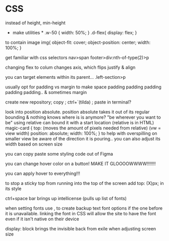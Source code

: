 # CSS

instead of height, min-height

* make utilities *
.w-50 {
    width: 50%;
}
.d-flex{
    display: flex;
}

to contain image
img{
    object-fit: cover;
    object-position: center;
    width: 100%;
}

get familiar with css selectors 
nav>span 
footer>div:nth-of-type(2)>p

changing flex to colum changes axis, which flips justify & align

you can target elements within its parent... .left-section>p

usually opt for padding vs margin to make space
padding padding padding padding padding.. & sometimes margin


create new repository; copy ; ctrl+`(tilda) ; paste in terminal?

<!-- Croc Till U Drop -->

look into position absolute. position absolute takes it out of its regular bounding & nothing knows where is is anymore? 
"be wherever you want to be"
using relative can bound it with a start location (relative is in HTML)
magic-card {
    top: (moves the amount of pixels needed from relative) (vw = view width)
    position: absolute;
    width: 100%;
}
to help with overspilling on smaller view be aware of the direction it is pouring.. you can also adjust its width based on screen size

you can copy paste some styling code out of Figma

you can change hover color on a button! MAKE IT GLOOOOWWWW!!!!!!!

you can apply hover to everything!!!

to stop a sticky top from running into the top of the screen add top: (X)px; in its style

ctrl+space bar brings up intellicense (pulls up list of fonts)

when setting fonts use , to create backup text font options if the one before it is unavailable.
linking the font in CSS will allow the site to have the font even if it isn't native on their device

display: block brings the invisible back from exile when adjusting screen size